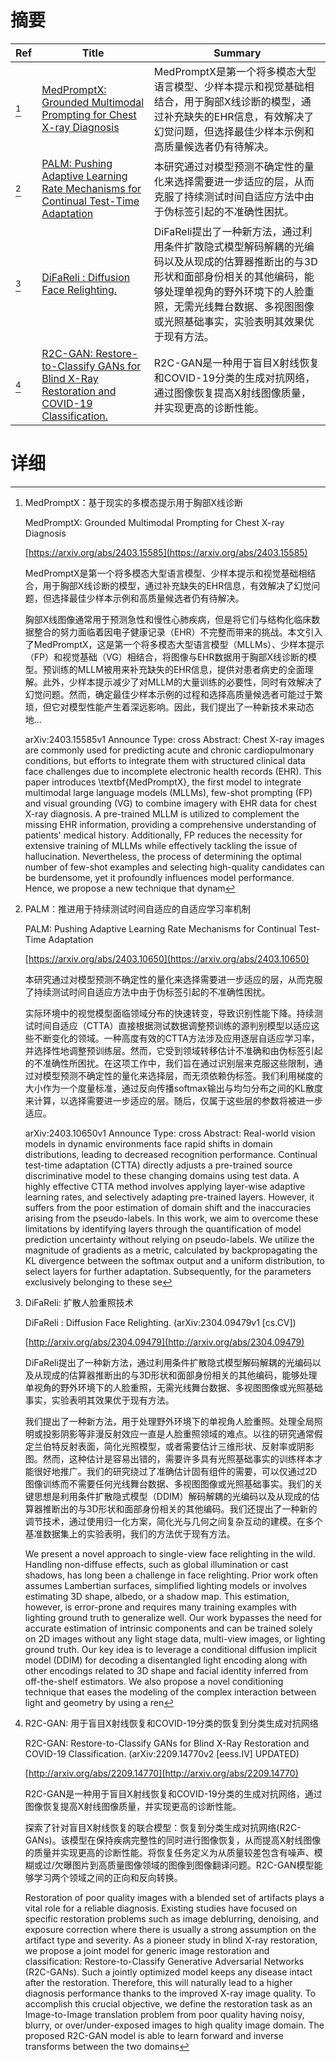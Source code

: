 # 摘要

| Ref | Title | Summary |
| --- | --- | --- |
| [^1] | [MedPromptX: Grounded Multimodal Prompting for Chest X-ray Diagnosis](https://arxiv.org/abs/2403.15585) | MedPromptX是第一个将多模态大型语言模型、少样本提示和视觉基础相结合，用于胸部X线诊断的模型，通过补充缺失的EHR信息，有效解决了幻觉问题，但选择最佳少样本示例和高质量候选者仍有待解决。 |
| [^2] | [PALM: Pushing Adaptive Learning Rate Mechanisms for Continual Test-Time Adaptation](https://arxiv.org/abs/2403.10650) | 本研究通过对模型预测不确定性的量化来选择需要进一步适应的层，从而克服了持续测试时间自适应方法中由于伪标签引起的不准确性困扰。 |
| [^3] | [DiFaReli : Diffusion Face Relighting.](http://arxiv.org/abs/2304.09479) | DiFaReli提出了一种新方法，通过利用条件扩散隐式模型解码解耦的光编码以及从现成的估算器推断出的与3D形状和面部身份相关的其他编码，能够处理单视角的野外环境下的人脸重照，无需光线舞台数据、多视图图像或光照基础事实，实验表明其效果优于现有方法。 |
| [^4] | [R2C-GAN: Restore-to-Classify GANs for Blind X-Ray Restoration and COVID-19 Classification.](http://arxiv.org/abs/2209.14770) | R2C-GAN是一种用于盲目X射线恢复和COVID-19分类的生成对抗网络，通过图像恢复提高X射线图像质量，并实现更高的诊断性能。 |

# 详细

[^1]: MedPromptX：基于现实的多模态提示用于胸部X线诊断

    MedPromptX: Grounded Multimodal Prompting for Chest X-ray Diagnosis

    [https://arxiv.org/abs/2403.15585](https://arxiv.org/abs/2403.15585)

    MedPromptX是第一个将多模态大型语言模型、少样本提示和视觉基础相结合，用于胸部X线诊断的模型，通过补充缺失的EHR信息，有效解决了幻觉问题，但选择最佳少样本示例和高质量候选者仍有待解决。

    

    胸部X线图像通常用于预测急性和慢性心肺疾病，但是将它们与结构化临床数据整合的努力面临着因电子健康记录（EHR）不完整而带来的挑战。本文引入了MedPromptX，这是第一个将多模态大型语言模型（MLLMs）、少样本提示（FP）和视觉基础（VG）相结合，将图像与EHR数据用于胸部X线诊断的模型。预训练的MLLM被用来补充缺失的EHR信息，提供对患者病史的全面理解。此外，少样本提示减少了对MLLM的大量训练的必要性，同时有效解决了幻觉问题。然而，确定最佳少样本示例的过程和选择高质量候选者可能过于繁琐，但它对模型性能产生着深远影响。因此，我们提出了一种新技术来动态地...

    arXiv:2403.15585v1 Announce Type: cross  Abstract: Chest X-ray images are commonly used for predicting acute and chronic cardiopulmonary conditions, but efforts to integrate them with structured clinical data face challenges due to incomplete electronic health records (EHR). This paper introduces \textbf{MedPromptX}, the first model to integrate multimodal large language models (MLLMs), few-shot prompting (FP) and visual grounding (VG) to combine imagery with EHR data for chest X-ray diagnosis. A pre-trained MLLM is utilized to complement the missing EHR information, providing a comprehensive understanding of patients' medical history. Additionally, FP reduces the necessity for extensive training of MLLMs while effectively tackling the issue of hallucination. Nevertheless, the process of determining the optimal number of few-shot examples and selecting high-quality candidates can be burdensome, yet it profoundly influences model performance. Hence, we propose a new technique that dynam
    
[^2]: PALM：推进用于持续测试时间自适应的自适应学习率机制

    PALM: Pushing Adaptive Learning Rate Mechanisms for Continual Test-Time Adaptation

    [https://arxiv.org/abs/2403.10650](https://arxiv.org/abs/2403.10650)

    本研究通过对模型预测不确定性的量化来选择需要进一步适应的层，从而克服了持续测试时间自适应方法中由于伪标签引起的不准确性困扰。

    

    实际环境中的视觉模型面临领域分布的快速转变，导致识别性能下降。持续测试时间自适应（CTTA）直接根据测试数据调整预训练的源判别模型以适应这些不断变化的领域。一种高度有效的CTTA方法涉及应用逐层自适应学习率，并选择性地调整预训练层。然而，它受到领域转移估计不准确和由伪标签引起的不准确性所困扰。在这项工作中，我们旨在通过识别层来克服这些限制，通过对模型预测不确定性的量化来选择层，而无须依赖伪标签。我们利用梯度的大小作为一个度量标准，通过反向传播softmax输出与均匀分布之间的KL散度来计算，以选择需要进一步适应的层。随后，仅属于这些层的参数将被进一步适应。

    arXiv:2403.10650v1 Announce Type: cross  Abstract: Real-world vision models in dynamic environments face rapid shifts in domain distributions, leading to decreased recognition performance. Continual test-time adaptation (CTTA) directly adjusts a pre-trained source discriminative model to these changing domains using test data. A highly effective CTTA method involves applying layer-wise adaptive learning rates, and selectively adapting pre-trained layers. However, it suffers from the poor estimation of domain shift and the inaccuracies arising from the pseudo-labels. In this work, we aim to overcome these limitations by identifying layers through the quantification of model prediction uncertainty without relying on pseudo-labels. We utilize the magnitude of gradients as a metric, calculated by backpropagating the KL divergence between the softmax output and a uniform distribution, to select layers for further adaptation. Subsequently, for the parameters exclusively belonging to these se
    
[^3]: DiFaReli: 扩散人脸重照技术

    DiFaReli : Diffusion Face Relighting. (arXiv:2304.09479v1 [cs.CV])

    [http://arxiv.org/abs/2304.09479](http://arxiv.org/abs/2304.09479)

    DiFaReli提出了一种新方法，通过利用条件扩散隐式模型解码解耦的光编码以及从现成的估算器推断出的与3D形状和面部身份相关的其他编码，能够处理单视角的野外环境下的人脸重照，无需光线舞台数据、多视图图像或光照基础事实，实验表明其效果优于现有方法。

    

    我们提出了一种新方法，用于处理野外环境下的单视角人脸重照。处理全局照明或投影阴影等非漫反射效应一直是人脸重照领域的难点。以往的研究通常假定兰伯特反射表面，简化光照模型，或者需要估计三维形状、反射率或阴影图。然而，这种估计是容易出错的，需要许多具有光照基础事实的训练样本才能很好地推广。我们的研究绕过了准确估计固有组件的需要，可以仅通过2D图像训练而不需要任何光线舞台数据、多视图图像或光照基础事实。我们的关键思想是利用条件扩散隐式模型（DDIM）解码解耦的光编码以及从现成的估算器推断出的与3D形状和面部身份相关的其他编码。我们还提出了一种新的调节技术，通过使用归一化方案，简化光与几何之间复杂互动的建模。在多个基准数据集上的实验表明，我们的方法优于现有方法。

    We present a novel approach to single-view face relighting in the wild. Handling non-diffuse effects, such as global illumination or cast shadows, has long been a challenge in face relighting. Prior work often assumes Lambertian surfaces, simplified lighting models or involves estimating 3D shape, albedo, or a shadow map. This estimation, however, is error-prone and requires many training examples with lighting ground truth to generalize well. Our work bypasses the need for accurate estimation of intrinsic components and can be trained solely on 2D images without any light stage data, multi-view images, or lighting ground truth. Our key idea is to leverage a conditional diffusion implicit model (DDIM) for decoding a disentangled light encoding along with other encodings related to 3D shape and facial identity inferred from off-the-shelf estimators. We also propose a novel conditioning technique that eases the modeling of the complex interaction between light and geometry by using a ren
    
[^4]: R2C-GAN: 用于盲目X射线恢复和COVID-19分类的恢复到分类生成对抗网络

    R2C-GAN: Restore-to-Classify GANs for Blind X-Ray Restoration and COVID-19 Classification. (arXiv:2209.14770v2 [eess.IV] UPDATED)

    [http://arxiv.org/abs/2209.14770](http://arxiv.org/abs/2209.14770)

    R2C-GAN是一种用于盲目X射线恢复和COVID-19分类的生成对抗网络，通过图像恢复提高X射线图像质量，并实现更高的诊断性能。

    

    探索了针对盲目X射线恢复的联合模型：恢复到分类生成对抗网络(R2C-GANs)。该模型在保持疾病完整性的同时进行图像恢复，从而提高X射线图像的质量并实现更高的诊断性能。将恢复任务定义为从质量较差包含有噪声、模糊或过/欠曝图片到高质量图像领域的图像到图像翻译问题。R2C-GAN模型能够学习两个领域之间的正向和反向转换。

    Restoration of poor quality images with a blended set of artifacts plays a vital role for a reliable diagnosis. Existing studies have focused on specific restoration problems such as image deblurring, denoising, and exposure correction where there is usually a strong assumption on the artifact type and severity. As a pioneer study in blind X-ray restoration, we propose a joint model for generic image restoration and classification: Restore-to-Classify Generative Adversarial Networks (R2C-GANs). Such a jointly optimized model keeps any disease intact after the restoration. Therefore, this will naturally lead to a higher diagnosis performance thanks to the improved X-ray image quality. To accomplish this crucial objective, we define the restoration task as an Image-to-Image translation problem from poor quality having noisy, blurry, or over/under-exposed images to high quality image domain. The proposed R2C-GAN model is able to learn forward and inverse transforms between the two domains
    

